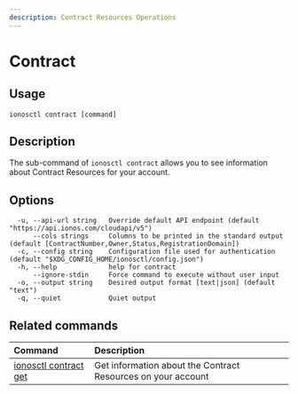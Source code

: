```yaml
---
description: Contract Resources Operations
---
```


# Contract

## Usage

```text
ionosctl contract [command]
```

## Description

The sub-command of `ionosctl contract` allows you to see information about Contract Resources for your account.

## Options

```text
  -u, --api-url string   Override default API endpoint (default "https://api.ionos.com/cloudapi/v5")
      --cols strings     Columns to be printed in the standard output (default [ContractNumber,Owner,Status,RegistrationDomain])
  -c, --config string    Configuration file used for authentication (default "$XDG_CONFIG_HOME/ionosctl/config.json")
  -h, --help             help for contract
      --ignore-stdin     Force command to execute without user input
  -o, --output string    Desired output format [text|json] (default "text")
  -q, --quiet            Quiet output
```

## Related commands

| Command | Description |
| :--- | :--- |
| [ionosctl contract get](get.md) | Get information about the Contract Resources on your account |

